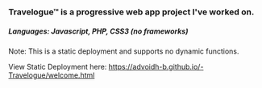 ### Travelogue&trade; is a progressive web app project I've worked on.
##### Languages: Javascript, PHP, CSS3 (no frameworks)
Note: This is a static deployment and supports no dynamic functions.

View Static Deployment here: https://advoidh-b.github.io/-Travelogue/welcome.html
